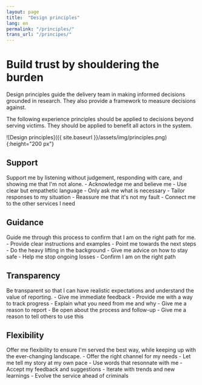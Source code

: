 ```yaml
---
layout: page
title:  "Design principles"
lang: en
permalink: "/principles/"
trans_url: "/principes/"
---
```


# Build trust by shouldering the burden

Design principles guide the delivery team in making informed decisions grounded in research. They also provide a framework to measure decisions against.

The following experience principles should be applied to decisions beyond serving victims. They should be applied to benefit all actors in the system.

![Design principles]({{ site.baseurl }}/assets/img/principles.png){:height="200 px"}

## Support
Support me by listening without judgement, responding with care, and showing me that I'm not alone.
    - Acknowledge me and believe me
    - Use clear but empathetic language
    - Only ask me what is necessary
    - Tailor responses to my situation
    - Reassure me that it's not my fault
    - Connect me to the other services I need

## Guidance
Guide me through this process to confirm that I am on the right path for me.
    - Provide clear instructions and examples
    - Point me towards the next steps
    - Do the heavy lifting in the background
    - Give me advice on how to stay safe
    - Help me stop ongoing losses
    - Confirm I am on the right path

## Transparency
Be transparent so that I can have realistic expectations and understand the value of reporting.
    - Give me immediate feedback
    - Provide me with a way to track progress
    - Explain what you need from me and why
    - Give me a reason to report
    - Be open about the process and follow-up
    - Give me a reason to tell others to use this

## Flexibility
Offer me flexibility to ensure I'm served the best way, while keeping up with the ever-changing landscape.
    - Offer the right channel for my needs
    - Let me tell my story at my own pace
    - Use words that resonnate with me
    - Accept my feedback and suggestions
    - Iterate with trends and new learnings
    - Evolve the service ahead of criminals


